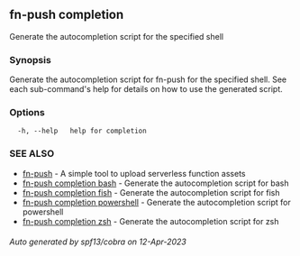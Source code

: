 ## fn-push completion

Generate the autocompletion script for the specified shell

### Synopsis

Generate the autocompletion script for fn-push for the specified shell.
See each sub-command's help for details on how to use the generated script.


### Options

```
  -h, --help   help for completion
```

### SEE ALSO

* [fn-push](fn-push.md)	 - A simple tool to upload serverless function assets
* [fn-push completion bash](fn-push_completion_bash.md)	 - Generate the autocompletion script for bash
* [fn-push completion fish](fn-push_completion_fish.md)	 - Generate the autocompletion script for fish
* [fn-push completion powershell](fn-push_completion_powershell.md)	 - Generate the autocompletion script for powershell
* [fn-push completion zsh](fn-push_completion_zsh.md)	 - Generate the autocompletion script for zsh

###### Auto generated by spf13/cobra on 12-Apr-2023
